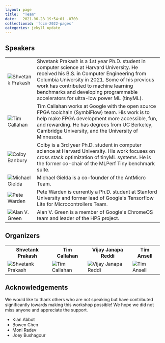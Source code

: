 ```yaml
---
layout: page
title:  "Team"
date:   2021-06-28 19:54:01 -0700
collectionid: 'fccm-2022-pages' 
categories: jekyll update
---
```


## Speakers
<div class="person">
	<table>
		<tr>
			<td class="person-img">
				<div class="circle">
					<a style = "text-decoration: none;">
		    		<img src="{{ '/assets/team/shvetankprakash.jpg' | relative_url }}"  alt="Shvetank Prakash">
		    		</a>
	    		</div>
			</td>
			<td class="person-bio">
				Shvetank Prakash is a 1st year Ph.D. student in computer science at Harvard University. 
            He received his B.S. in Computer Engineering from Columbia University in 2021. 
            Some of his previous work has contributed to machine learning benchmarks and developing 
            programmable accelerators for ultra-low power ML (tinyML). 
			</td>
		</tr>
		<tr>
			<td class="person-img">
				<div class="circle">
					<a style = "text-decoration: none;">
		    		<img src="{{ '/assets/team/timcallahan.jpg' | relative_url }}"  alt="Tim Callahan">
		    		</a>
	    		</div>
         </td>
			<td class="person-bio">
            Tim Callahan works at Google with the open source FPGA toolchain (SymbiFlow) team. 
            His work is to help make FPGA development more accessible, fun, and rewarding. 
            He has degrees from UC Berkeley, Cambridge University, and the University of Minnesota.
         </td>
		</tr>
		<tr>
			<td class="person-img">
				<div class="circle">
					<a style = "text-decoration: none;"> 
		    		<img src="{{ '/assets/team/colbybanbury.jpg' | relative_url }}"  alt="Colby Banbury">
		    		</a>
	    		</div>
         </td>
			<td class="person-bio">
            Colby is a 3rd year Ph.D. student in computer science at Harvard University. 
            His work focuses on cross stack optimization of tinyML systems. 
            He is the former co-chair of the MLPerf Tiny benchmark suite.
         </td>
		</tr>
		<tr>
			<td class="person-img">
				<div class="circle">
					<a style = "text-decoration: none;"> 
		    		<img src="{{ '/assets/team/michaelgielda.jpeg' | relative_url }}"  alt="Michael Gielda">
		    		</a>
	    		</div>
         </td>
			<td class="person-bio">Michael Gielda is a co-founder of the AntMicro Team.</td>
		</tr>
		<tr>
			<td class="person-img">
				<div class="circle">
					<a style = "text-decoration: none;"> 
		    		<img src="{{ '/assets/team/petewarden.jpeg' | relative_url }}"  alt="Pete Warden">
		    		</a>
	    		</div>
         </td>
			<td class="person-bio">Pete Warden is currently a Ph.D. student at Stanford University and former lead of Google's Tensorflow Lite for Microcontrollers Team. </td>
		</tr>
		<tr>
			<td class="person-img">
				<div class="circle">
					<a style = "text-decoration: none;"> 
		    		<img src="{{ '/assets/team/alangreen.png' | relative_url }}"  alt="Alan V. Green">
		    		</a>
	    		</div>
         </td>
			<td class="person-bio">Alan V. Green is a member of Google's ChromeOS team and leader of the HPS project.</td>
		</tr>
	</table>
</div> 

## Organizers
<div class="person">
	<table>
		<tr>
			<th>Shvetank Prakash</th>
			<th>Tim Callahan</th>
			<th>Vijay Janapa Reddi</th>
			<th>Tim Ansell</th>
		</tr>
		<tr>
			<td class="person-img">
				<div class="circle">
					<a style = "text-decoration: none;">
		    		<img src="{{ '/assets/team/shvetankprakash.jpg' | relative_url }}"  alt="Shvetank Prakash">
		    		</a>
	    		</div>
	</td>
			<td class="person-img">
				<div class="circle">
					<a style = "text-decoration: none;">
		    		<img src="{{ '/assets/team/timcallahan.jpg' | relative_url }}"  alt="Tim Callahan">
		    		</a>
	    		</div>
         </td>
			<td class="person-img">
				<div class="circle">
					<a style = "text-decoration: none;"> 
		    		<img src="{{ '/assets/team/vijay.png' | relative_url }}"  alt="Vijay Janapa Reddi">
		    		</a>
	    		</div>
         </td>
			<td class="person-img">
				<div class="circle">
					<a style = "text-decoration: none;"> 
		    		<img src="{{ '/assets/team/timansell.png' | relative_url }}"  alt="Tim Ansell">
		    		</a>
	    		</div>
         </td>
		</tr>
	</table>
</div> 

## Acknowledgements

We would like to thank others who are not speaking but have contributed significantly towards making this workshop possible! 
We hope we did not miss anyone and appreciate the support. 

* Kian Abbot
* Bowen Chen
* Moni Radev
* Joey Bushagour



[jekyll-docs]: https://jekyllrb.com/docs/home
[jekyll-gh]:   https://github.com/jekyll/jekyll
[jekyll-talk]: https://talk.jekyllrb.com/
